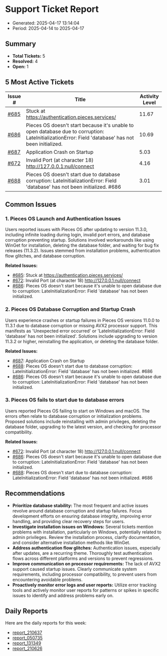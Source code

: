 # Support Ticket Report
- Generated: 2025-04-17 13:14:04
- Period: 2025-04-14 to 2025-04-17

## Summary
- **Total Tickets:** 5
- **Resolved:** 4
- **Open:** 1

## 5 Most Active Tickets
| Issue # | Title | Activity Level |
|---------|-------|----------------|
| [#685](https://github.com/pieces-app/support/issues/685) | Stuck at https://authentication.pieces.services/ | 11.67 |
| [#686](https://github.com/pieces-app/support/issues/686) | Pieces OS doesn't start because it's unable to open database due to corruption: LateInitializationError: Field 'database' has not been initialized. | 10.69 |
| [#687](https://github.com/pieces-app/support/issues/687) | Application Crash on Startup | 5.03 |
| [#672](https://github.com/pieces-app/support/issues/672) | Invalid Port (at character 18) http://127.0.0.1:null/connect | 4.16 |
| [#688](https://github.com/pieces-app/support/issues/688) | Pieces OS doesn't start due to database corruption: LateInitializationError: Field 'database' has not been initialized. #686 | 3.01 |

## Common Issues
### 1. Pieces OS Launch and Authentication Issues
Users reported issues with Pieces OS after updating to version 11.3.0, including infinite loading during login, invalid port errors, and database corruption preventing startup. Solutions involved workarounds like using WinGet for installation, deleting the database folder, and waiting for bug fix releases (11.3.2). Issues stemmed from installation problems, authentication flow glitches, and database corruption.

**Related Issues:**
- [#685](https://github.com/pieces-app/support/issues/685): Stuck at https://authentication.pieces.services/
- [#672](https://github.com/pieces-app/support/issues/672): Invalid Port (at character 18) http://127.0.0.1:null/connect
- [#686](https://github.com/pieces-app/support/issues/686): Pieces OS doesn't start because it's unable to open database due to corruption: LateInitializationError: Field 'database' has not been initialized.

### 2. Pieces OS Database Corruption and Startup Crash
Users experience crashes or startup failures in Pieces OS versions 11.0.0 to 11.3.1 due to database corruption or missing AVX2 processor support.  This manifests as 'Unexpected error occurred' or 'LateInitializationError: Field 'database' has not been initialized'. Solutions include upgrading to version 11.3.2 or higher, reinstalling the application, or deleting the database folder.

**Related Issues:**
- [#687](https://github.com/pieces-app/support/issues/687): Application Crash on Startup
- [#688](https://github.com/pieces-app/support/issues/688): Pieces OS doesn't start due to database corruption: LateInitializationError: Field 'database' has not been initialized. #686
- [#686](https://github.com/pieces-app/support/issues/686): Pieces OS doesn't start because it's unable to open database due to corruption: LateInitializationError: Field 'database' has not been initialized.

### 3. Pieces OS fails to start due to database errors
Users reported Pieces OS failing to start on Windows and macOS. The errors often relate to database corruption or initialization problems. Proposed solutions include reinstalling with admin privileges, deleting the database folder, upgrading to the latest version, and checking for processor compatibility.

**Related Issues:**
- [#672](https://github.com/pieces-app/support/issues/672): Invalid Port (at character 18) http://127.0.0.1:null/connect
- [#686](https://github.com/pieces-app/support/issues/686): Pieces OS doesn't start because it's unable to open database due to corruption: LateInitializationError: Field 'database' has not been initialized.
- [#688](https://github.com/pieces-app/support/issues/688): Pieces OS doesn't start due to database corruption: LateInitializationError: Field 'database' has not been initialized. #686


## Recommendations
- **Prioritize database stability:** The most frequent and active issues revolve around database corruption and startup failures. Focus development efforts on ensuring database integrity, improving error handling, and providing clear recovery steps for users.
- **Investigate installation issues on Windows:** Several tickets mention problems with installation, particularly on Windows, potentially related to admin privileges. Review the installation process, clarify documentation, and consider alternative installation methods like WinGet.
- **Address authentication flow glitches:** Authentication issues, especially after updates, are a recurring theme. Thoroughly test authentication flows across different platforms and versions to prevent regressions.
- **Improve communication on processor requirements:**  The lack of AVX2 support caused startup issues. Clearly communicate system requirements, including processor compatibility, to prevent users from encountering avoidable problems.
- **Proactively monitor error logs and user reports:**  Utilize error tracking tools and actively monitor user reports for patterns or spikes in specific issues to identify and address problems early on.

## Daily Reports
Here are the daily reports for this week:

- [report_210637](daily/2025-04-15/report_210637.md)
- [report_050735](daily/2025-04-15/report_050735.md)
- [report_131349](daily/2025-04-15/report_131349.md)
- [report_210626](daily/2025-04-16/report_210626.md)
